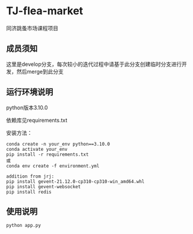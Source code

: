 # TJ-flea-market

同济跳蚤市场课程项目

## 成员须知

这里是develop分支，每次较小的迭代过程中请基于此分支创建临时分支进行开发，然后merge到此分支

## 运行环境说明

python版本3.10.0

依赖库见requirements.txt

安装方法：

```
conda create -n your_env python==3.10.0
conda activate your_env
pip install -r requirements.txt
或
conda env create -f environment.yml

addition from jrj:
pip install gevent-21.12.0-cp310-cp310-win_amd64.whl
pip install gevent-websocket
pip install redis
```

## 使用说明

```
python app.py
```
